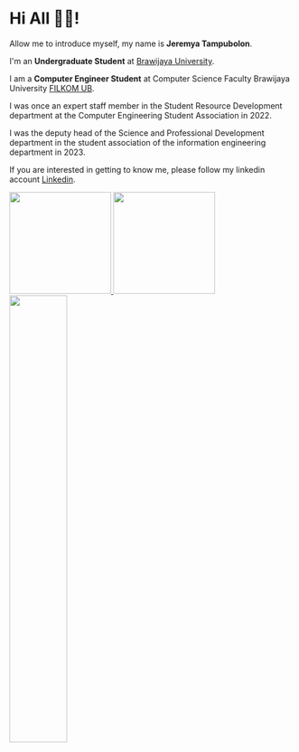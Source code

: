 # Hi All 👋👋! 

Allow me to introduce myself, my name is **Jeremya Tampubolon**.<br>

I'm an **Undergraduate Student** at [Brawijaya University](https://ub.ac.id/id/).<br>

I am a **Computer Engineer Student** at Computer Science Faculty Brawijaya University [FILKOM UB](https://filkom.ub.ac.id/).<br>

I was once an expert staff member in the Student Resource Development department at the Computer Engineering Student Association in 2022.<br>

I was the deputy head of the Science and Professional Development department in the student association of the information engineering department in 2023.<br>

If you are interested in getting to know me, please follow my linkedin account [Linkedin](https://www.linkedin.com/in/jeremya-tampubolon-a0681829a/).

<p align="left">
<a href="https://github.com/jeremya24">
  <img height="180em" src="https://github-readme-stats-eight-theta.vercel.app/api?username=jeremya24&show_icons=true&theme=algolia&include_all_commits=true&count_private=true"/>
  <img height="180em" src="https://github-readme-stats-eight-theta.vercel.app/api/top-langs/?username=jeremya24&layout=compact&layout=compact&theme=algolia"/>
  <a href="https://github.com/jeremya24"><img width="45%" src="http://github-readme-streak-stats.herokuapp.com/?user=jeremya24&theme=radical&date_format=M%20j%5B%2C%20Y%5D&ring=ff3068&fire=ff3068&sideNums=ff3068"></a>
</a>
</p>
